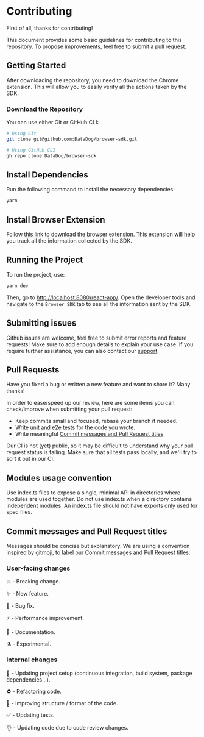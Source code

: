 # Contributing

First of all, thanks for contributing!

This document provides some basic guidelines for contributing to this repository. To propose
improvements, feel free to submit a pull request.

## Getting Started

After downloading the repository, you need to download the Chrome extension. This will allow 
you to easily verify all the actions taken by the SDK.

### Download the Repository

You can use either Git or GitHub CLI:

```bash
# Using Git
git clone git@github.com:DataDog/browser-sdk.git

# Using GitHub CLI
gh repo clone DataDog/browser-sdk
```

## Install Dependencies

Run the following command to install the necessary dependencies:

```bash
yarn
```

## Install Browser Extension

Follow [this link][3] to download the browser extension. This extension will help you track 
all the information collected by the SDK.

## Running the Project

To run the project, use:

```bash
yarn dev
```

Then, go to [http://localhost:8080/react-app/](http://localhost:8080/react-app/). 
Open the developer tools and navigate to the `Browser SDK` tab to see all the information sent by the SDK.


## Submitting issues

Github issues are welcome, feel free to submit error reports and feature requests! Make sure to add
enough details to explain your use case. If you require further assistance, you can also contact
our [support][1].

## Pull Requests

Have you fixed a bug or written a new feature and want to share it? Many thanks!

In order to ease/speed up our review, here are some items you can check/improve when submitting your
pull request:

- Keep commits small and focused, rebase your branch if needed.
- Write unit and e2e tests for the code you wrote.
- Write meaningful [Commit messages and Pull Request
  titles](#commit-messages-and-pull-request-titles)

Our CI is not (yet) public, so it may be difficult to understand why your pull request status is
failing. Make sure that all tests pass locally, and we'll try to sort it out in our CI.

## Modules usage convention

Use index.ts files to expose a single, minimal API in directories where modules are used together.
Do not use index.ts when a directory contains independent modules.
An index.ts file should not have exports only used for spec files.

## Commit messages and Pull Request titles

Messages should be concise but explanatory. We are using a convention inspired by [gitmoji][2], to
label our Commit messages and Pull Request titles:

### User-facing changes

💥 - Breaking change.

✨ - New feature.

🐛 - Bug fix.

⚡️ - Performance improvement.

📝 - Documentation.

⚗ - Experimental.

### Internal changes

👷 - Updating project setup (continuous integration, build system, package dependencies...).

♻️ - Refactoring code.

🎨 - Improving structure / format of the code.

✅ - Updating tests.

👌 - Updating code due to code review changes.

[1]: https://docs.datadoghq.com/help/
[2]: https://gitmoji.carloscuesta.me/
[3]: https://chromewebstore.google.com/detail/datadog-browser-sdk-devel/boceobohkgenpcpogecpjlnmnfbdigda
